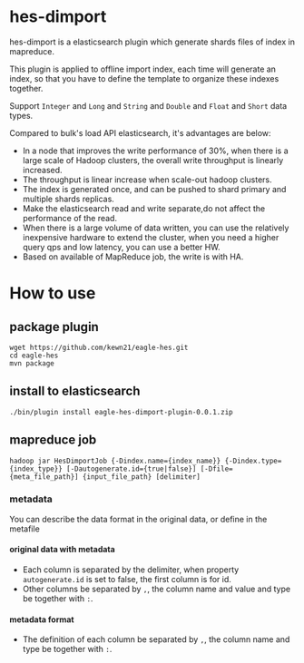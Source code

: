 # hes-dimport
hes-dimport is a elasticsearch plugin which generate shards files of index in mapreduce.

This plugin is applied to offline import index, each time will generate an index, so that you have to define the template to organize these indexes together.

Support `Integer` and `Long` and `String` and `Double` and `Float` and `Short` data types.

Compared to bulk's load API elasticsearch, it's advantages are below:
* In a node that improves the write performance of 30%, when there is a large scale of Hadoop clusters, the overall write throughput is linearly increased.
* The throughput is linear increase when scale-out hadoop clusters.
* The index is generated once, and can be pushed to shard primary and multiple shards replicas.
* Make the elasticsearch read and write separate,do not affect the performance of the read.
* When there is a large volume of data written, you can use the relatively inexpensive hardware to extend the cluster, when you need a higher query qps and low latency, you can use a better HW.
* Based on available of MapReduce job, the write is with HA.

# How to use
## package plugin
```
wget https://github.com/kewn21/eagle-hes.git
cd eagle-hes
mvn package
```
## install to elasticsearch
```./bin/plugin install eagle-hes-dimport-plugin-0.0.1.zip```
## mapreduce job
```hadoop jar HesDimportJob {-Dindex.name={index_name}} {-Dindex.type={index_type}} [-Dautogenerate.id={true|false}] [-Dfile={meta_file_path}] {input_file_path} [delimiter]```
### metadata 
You can describe the data format in the original data, or define in the metafile
#### original data with metadata
* Each column is separated by the delimiter, when property `autogenerate.id` is set to false, the first column is for id.
* Other columns be separated by `,`, the column name and value and type be together with `:`.

#### metadata format
* The definition of each column be separated by `,`, the column name and type be together with `:`.


